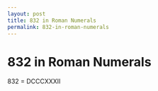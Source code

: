 ```yaml
---
layout: post
title: 832 in Roman Numerals
permalink: 832-in-roman-numerals
---
```


# 832 in Roman Numerals

832 = DCCCXXXII
